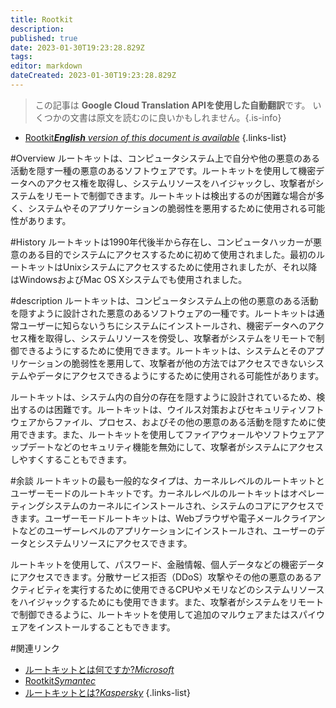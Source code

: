 ```yaml
---
title: Rootkit
description: 
published: true
date: 2023-01-30T19:23:28.829Z
tags: 
editor: markdown
dateCreated: 2023-01-30T19:23:28.829Z
---
```


> この記事は **Google Cloud Translation APIを使用した自動翻訳**です。
いくつかの文書は原文を読むのに良いかもしれません。{.is-info}
- [Rootkit***English** version of this document is available*](/en/Knowledge-base/Dictionary/rootkit)
{.links-list}


#Overview
ルートキットは、コンピュータシステム上で自分や他の悪意のある活動を隠す一種の悪意のあるソフトウェアです。ルートキットを使用して機密データへのアクセス権を取得し、システムリソースをハイジャックし、攻撃者がシステムをリモートで制御できます。ルートキットは検出するのが困難な場合が多く、システムやそのアプリケーションの脆弱性を悪用するために使用される可能性があります。

#History
ルートキットは1990年代後半から存在し、コンピュータハッカーが悪意のある目的でシステムにアクセスするために初めて使用されました。最初のルートキットはUnixシステムにアクセスするために使用されましたが、それ以降はWindowsおよびMac OS Xシステムでも使用されました。

#description
ルートキットは、コンピュータシステム上の他の悪意のある活動を隠すように設計された悪意のあるソフトウェアの一種です。ルートキットは通常ユーザーに知らないうちにシステムにインストールされ、機密データへのアクセス権を取得し、システムリソースを傍受し、攻撃者がシステムをリモートで制御できるようにするために使用できます。ルートキットは、システムとそのアプリケーションの脆弱性を悪用して、攻撃者が他の方法ではアクセスできないシステムやデータにアクセスできるようにするために使用される可能性があります。

ルートキットは、システム内の自分の存在を隠すように設計されているため、検出するのは困難です。ルートキットは、ウイルス対策およびセキュリティソフトウェアからファイル、プロセス、およびその他の悪意のある活動を隠すために使用できます。また、ルートキットを使用してファイアウォールやソフトウェアアップデートなどのセキュリティ機能を無効にして、攻撃者がシステムにアクセスしやすくすることもできます。

#余談
ルートキットの最も一般的なタイプは、カーネルレベルのルートキットとユーザーモードのルートキットです。カーネルレベルのルートキットはオペレーティングシステムのカーネルにインストールされ、システムのコアにアクセスできます。ユーザーモードルートキットは、Webブラウザや電子メールクライアントなどのユーザーレベルのアプリケーションにインストールされ、ユーザーのデータとシステムリソースにアクセスできます。

ルートキットを使用して、パスワード、金融情報、個人データなどの機密データにアクセスできます。分散サービス拒否（DDoS）攻撃やその他の悪意のあるアクティビティを実行するために使用できるCPUやメモリなどのシステムリソースをハイジャックするためにも使用できます。また、攻撃者がシステムをリモートで制御できるように、ルートキットを使用して追加のマルウェアまたはスパイウェアをインストールすることもできます。

#関連リンク
- [ルートキットとは何ですか?*Microsoft*](https://docs.microsoft.com/en-us/windows/security/threat-protection/intelligence/rootkits)
- [Rootkit*Symantec*](https://www.symantec.com/security-center/writeup/2003-041818-0607-99)
- [ルートキットとは?*Kaspersky*](https://usa.kaspersky.com/resource-center/threats/rootkits)
{.links-list}